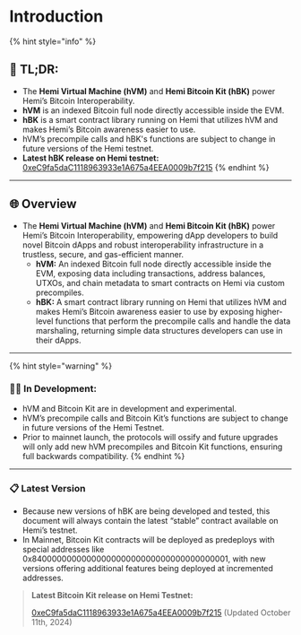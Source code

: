 # Introduction

{% hint style="info" %}
## 📜 **TL;DR:**

* The **Hemi Virtual Machine (hVM)** and **Hemi Bitcoin Kit (hBK)** power Hemi’s Bitcoin Interoperability.
* **hVM** is an indexed Bitcoin full node directly accessible inside the EVM.
* **hBK** is a smart contract library running on Hemi that utilizes hVM and makes Hemi’s Bitcoin awareness easier to use.
* hVM’s precompile calls and hBK's functions are subject to change in future versions of the Hemi testnet.&#x20;
* **Latest hBK release on Hemi testnet:** [0xeC9fa5daC1118963933e1A675a4EEA0009b7f215](https://testnet.explorer.hemi.xyz/address/0xeC9fa5daC1118963933e1A675a4EEA0009b7f215)
{% endhint %}

***

## 🌐 Overview

* The **Hemi Virtual Machine (hVM)** and **Hemi Bitcoin Kit (hBK)** power Hemi’s Bitcoin Interoperability, empowering dApp developers to build novel Bitcoin dApps and robust interoperability infrastructure in a trustless, secure, and gas-efficient manner.
  * **hVM:** An indexed Bitcoin full node directly accessible inside the EVM, exposing data including transactions, address balances, UTXOs, and chain metadata to smart contracts on Hemi via custom precompiles.
  * **hBK:** A smart contract library running on Hemi that utilizes hVM and makes Hemi’s Bitcoin awareness easier to use by exposing higher-level functions that perform the precompile calls and handle the data marshaling, returning simple data structures developers can use in their dApps.&#x20;

***

{% hint style="warning" %}
### 👷‍♂️ In Development:

* hVM and Bitcoin Kit are in development and experimental.&#x20;
* hVM’s precompile calls and Bitcoin Kit’s functions are subject to change in future versions of the Hemi Testnet.&#x20;
* Prior to mainnet launch, the protocols will ossify and future upgrades will only add new hVM precompiles and Bitcoin Kit functions, ensuring full backwards compatibility.
{% endhint %}

***

### 📋 Latest Version

* Because new versions of hBK are being developed and tested, this document will always contain the latest “stable” contract available on Hemi’s testnet.&#x20;
* In Mainnet, Bitcoin Kit contracts will be deployed as predeploys with special addresses like 0x8400000000000000000000000000000000000001, with new versions offering additional features being deployed at incremented addresses.

> **Latest Bitcoin Kit release on Hemi Testnet:**
>
> [0xeC9fa5daC1118963933e1A675a4EEA0009b7f215](https://testnet.explorer.hemi.xyz/address/0xeC9fa5daC1118963933e1A675a4EEA0009b7f215) (Updated October 11th, 2024)
